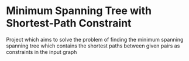<html>
<body>
<h1> Minimum Spanning Tree with Shortest-Path Constraint    </h1>
<p> Project which aims to solve the problem of finding the minimum spanning spanning tree which contains the shortest paths between given pairs as constraints in the input graph <br>


</html>
</body>
